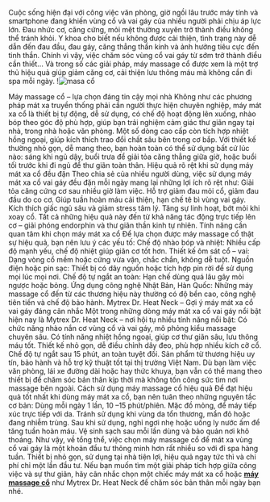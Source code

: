Cuộc sống hiện đại với công việc văn phòng, giờ ngồi lâu trước máy tính và smartphone đang khiến vùng cổ và vai gáy của nhiều người phải chịu áp lực lớn. Đau nhức cơ, căng cứng, mỏi mệt thường xuyên trở thành điều không thể tránh khỏi. Y khoa cho biết nếu không được cải thiện, tình trạng này dễ dẫn đến đau đầu, đau gáy, căng thẳng thần kinh và ảnh hưởng tiêu cực đến tinh thần. Chính vì vậy, việc chăm sóc vùng cổ vai gáy từ sớm trở thành điều cần thiết…
Và trong số các giải pháp, máy massage cổ được xem là một trợ thủ hiệu quả giúp giảm căng cơ, cải thiện lưu thông máu mà không cần đi spa mỗi ngày.
!![masa cổ](https://hackmd.io/_uploads/BJryL04Slg.jpg)


Máy massage cổ – lựa chọn đáng tin cậy mọi nhà
Không như các phương pháp mát xa truyền thống phải cần người thực hiện chuyên nghiệp, máy mát xa cổ là thiết bị tự động, dễ sử dụng, có chế độ hoạt động lên xuống, nhào bóp theo góc độ phù hợp, giúp bạn trải nghiệm cảm giác thư giãn ngay tại nhà, trong nhà hoặc văn phòng. Một số dòng cao cấp còn tích hợp nhiệt hồng ngoại, giúp kích thích trao đổi chất sâu bên trong cơ bắp.
Với thiết kế thường nhỏ gọn, dễ mang theo, bạn hoàn toàn có thể sử dụng bất cứ lúc nào: sáng khi ngủ dậy, buổi trưa để giải tỏa căng thẳng giữa giờ, hoặc buổi tối trước khi đi ngủ để thư giãn toàn thân.
Hiệu quả rõ rệt khi sử dụng máy mát xa cổ đều đặn
Theo chia sẻ của nhiều người dùng, việc sử dụng máy mát xa cổ vai gáy đều đặn mỗi ngày mang lại những lợi ích rõ rệt như:
Giải tỏa căng cứng cơ sau nhiều giờ làm việc.
Hỗ trợ giảm đau mỏi cổ, giảm đau đầu do co cơ.
Giúp tuần hoàn máu cải thiện, hạn chế tê bì vùng vai gáy.
Kích thích giấc ngủ sâu và giảm stress tâm lý.
Tăng sự linh hoạt, bớt mỏi khi xoay cổ.
Tất cả những hiệu quả này đến từ khả năng tác động trực tiếp lên cơ – giải phóng endorphin và thư giãn thần kinh tự nhiên.
Tính năng cần quan tâm khi chọn máy mát xa cổ
Để lựa chọn được máy massage cổ thật sự hiệu quả, bạn nên lưu ý các yếu tố:
Chế độ nhào bóp và nhiệt: Nhiều cấp độ mạnh yếu, chế độ nhiệt giúp giãn cơ tốt hơn.
Thiết kế ôm sát cổ – vai: Dạng vòng cổ mềm hoặc cứng vừa vặn, chắc chắn, không dễ tuột.
Nguồn điện hoặc pin sạc: Thiết bị có dây nguồn hoặc tích hợp pin rời để sử dụng mọi lúc mọi nơi.
Chế độ tự ngắt an toàn: Hạn chế dùng quá lâu gây mỏi ngược hoặc bỏng.
Ứng dụng công nghệ Nhật Bản, Hàn Quốc: Những máy massage cổ đến từ các thương hiệu này thường có độ bền cao, công nghệ tiên tiến và chế độ bảo hành.
Mytrex Dr. Heat Neck – Gợi ý máy mát xa cổ vai gáy đáng cân nhắc
Một trong những dòng máy mát xa cổ vai gáy nổi bật hiện nay là Mytrex Dr. Heat Neck – nơi hội tụ nhiều tính năng nổi bật:
Có chức năng nhào nắn cơ vùng cổ và vai gáy, mô phỏng kiểu massage chuyên sâu.
Có tính năng nhiệt hồng ngoại, giúp cơ thư giãn sâu, lưu thông máu tốt.
Thiết kế nhỏ gọn, dễ điều chỉnh dây đeo, phù hợp nhiều kích cỡ cổ.
Chế độ tự ngắt sau 15 phút, an toàn tuyệt đối.
Sản phẩm từ thương hiệu uy tín, bảo hành và hỗ trợ kỹ thuật tốt tại thị trường Việt Nam.
Dù bạn làm việc văn phòng, lái xe đường dài hoặc hay thức khuya, bạn vẫn có thể mang theo thiết bị để chăm sóc bản thân kịp thời mà không tốn công sức tìm nơi massage bên ngoài.
Cách sử dụng máy massage cổ hiệu quả
Để đạt hiệu quả tốt nhất khi dùng máy mát xa cổ, bạn nên tuân theo những nguyên tắc cơ bản:
Dùng mỗi ngày 1 lần, 10 –15 phút/phiên.
Mặc đồ mỏng, để máy tiếp xúc trực tiếp với da.
Tránh sử dụng khi vùng da tổn thương, mẩn đỏ hoặc đang nhiễm trùng.
Sau khi sử dụng, nghỉ ngơi nhẹ hoặc uống ly nước ấm để tăng tuần hoàn máu.
Vệ sinh sạch sau mỗi lần dùng và bảo quản nơi khô thoáng.
Như vậy, về tổng thể, việc chọn máy massage cổ để mát xa vùng cổ vai gáy là một khoản đầu tư thông minh hơn rất nhiều so với đi spa hàng tuần. Thiết bị nhỏ gọn, sử dụng tại nhà tiện lợi, hiệu quả ngay tức thì và chi phí chỉ một lần đầu tư. Nếu bạn muốn tìm một giải pháp tích hợp giữa công việc và sự thư giãn, hãy cân nhắc chọn một chiếc máy mát xa cổ hoặc [**máy massage cổ**](https://mytrex.vn/product/may-masage-co-nhat-ban-mytrex-dr-heat-neck/) như Mytrex Dr. Heat Neck để chăm sóc bản thân mỗi ngày bạn nhé.



